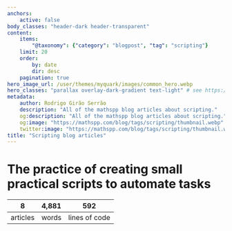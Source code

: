 ```yaml
---
anchors:
    active: false
body_classes: "header-dark header-transparent"
content:
    items:
        "@taxonomy": {"category": "blogpost", "tag": "scripting"}
    limit: 20
    order:
        by: date
        dir: desc
    pagination: true
hero_image_url: /user/themes/myquark/images/common_hero.webp
hero_classes: "parallax overlay-dark-gradient text-light" # see https://demo.getgrav.org/blog-skeleton/blog/hero-classes
metadata:
    author: Rodrigo Girão Serrão
    description: "All of the mathspp blog articles about scripting."
    og:description: "All of the mathspp blog articles about scripting."
    og:image: "https://mathspp.com/blog/tags/scripting/thumbnail.webp"
    twitter:image: "https://mathspp.com/blog/tags/scripting/thumbnail.webp"
title: "Scripting blog articles"
---
```



# The practice of creating small practical scripts to automate tasks


<table class="stats-table">
    <thead>
        <tr>
            <th style="text-align: center;">8</th>
            <th style="text-align: center;">4,881</th>
            <th style="text-align: center;">592</th>
        </tr>
    </thead>
    <tbody>
        <tr>
            <td style="text-align: center;">articles</td>
            <td style="text-align: center;">words</td>
            <td style="text-align: center;">lines of code</td>
        </tr>
    </tbody>
</table>